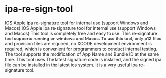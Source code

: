 # ipa-re-sign-tool
IOS Apple ipa re-signature tool for internal use (support Windows and Macos)
IOS Apple ipa re-signature tool for internal use (support Windows and Macos) This tool is completely free and easy to use. This re-signature tool supports running on windows and Macos. To use this tool, only p12 files and provision files are required, no XCODE development environment is required, which is convenient for programmers to conduct internal testing. The tool supports the modification of App Name and Bundle ID at the same time. This tool uses The latest signature code is installed, and the signed ipa file can be installed in the latest ios system. It is a very useful ipa re-signature tool.
